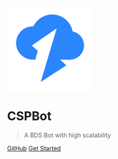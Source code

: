 <img src="icon.svg" width=200px height=200px>

# CSPBot

> A BDS Bot with high scalability

[GitHub](https://github.com/HuoHuas001/CSPBot2.0.git)
[Get Started](/)